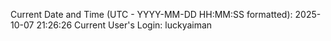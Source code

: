 Current Date and Time (UTC - YYYY-MM-DD HH:MM:SS formatted): 2025-10-07 21:26:26
Current User's Login: luckyaiman
